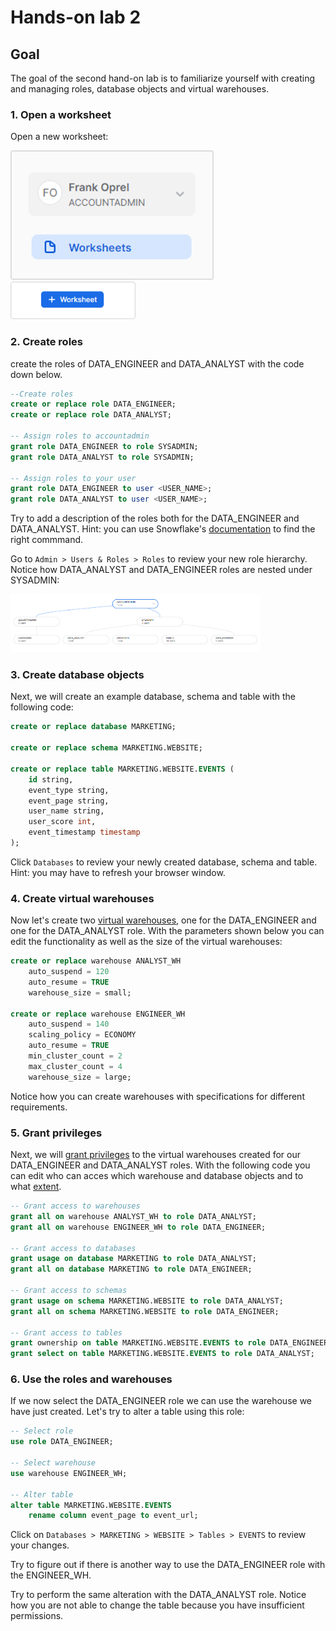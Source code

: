 # Hands-on lab 2

## Goal
The goal of the second hand-on lab is to familiarize yourself with creating and managing roles, database objects and virtual warehouses.

### 1. Open a worksheet
Open a new worksheet:

<img src="https://github.com/foprel/snowflake-101-training/blob/main/images/worksheet-menu.png" width="325">
<img src="https://github.com/foprel/snowflake-101-training/blob/main/images/worksheet-add.png" width="200">

### 2. Create roles
create the roles of DATA_ENGINEER and DATA_ANALYST with the code down below. 
```sql
--Create roles
create or replace role DATA_ENGINEER;
create or replace role DATA_ANALYST;

-- Assign roles to accountadmin
grant role DATA_ENGINEER to role SYSADMIN;
grant role DATA_ANALYST to role SYSADMIN;

-- Assign roles to your user
grant role DATA_ENGINEER to user <USER_NAME>;
grant role DATA_ANALYST to user <USER_NAME>;
```

Try to add a description of the roles both for the DATA_ENGINEER and DATA_ANALYST. Hint: you can use Snowflake's [documentation](https://docs.snowflake.com/en/sql-reference/sql/create-role.html) to find the right commmand.

Go to `Admin > Users & Roles > Roles` to review your new role hierarchy. Notice how DATA_ANALYST and DATA_ENGINEER roles are nested under SYSADMIN:

<img src="https://github.com/foprel/snowflake-101-training/blob/main/images/user-roles.PNG" width="400">

### 3. Create database objects 
Next, we will create an example database, schema and table with the following code:

```sql
create or replace database MARKETING;

create or replace schema MARKETING.WEBSITE;

create or replace table MARKETING.WEBSITE.EVENTS ( 
    id string,
    event_type string,
    event_page string,
    user_name string,
    user_score int,
    event_timestamp timestamp
);
```

Click `Databases` to review your newly created database, schema and table. Hint: you may have to refresh your browser window.

### 4. Create virtual warehouses
Now let's create two [virtual warehouses](https://docs.snowflake.com/en/sql-reference/sql/create-warehouse.html), one for the DATA_ENGINEER and one for the DATA_ANALYST role. With the parameters shown below you can edit the functionality as well as the size of the virtual warehouses: 

```sql
create or replace warehouse ANALYST_WH
    auto_suspend = 120
    auto_resume = TRUE
    warehouse_size = small;
    
create or replace warehouse ENGINEER_WH
    auto_suspend = 140
    scaling_policy = ECONOMY
    auto_resume = TRUE
    min_cluster_count = 2
    max_cluster_count = 4
    warehouse_size = large;
```

Notice how you can create warehouses with specifications for different requirements. 

###  5. Grant privileges
Next, we will [grant privileges](https://docs.snowflake.com/en/sql-reference/sql/grant-privilege.html) to the virtual warehouses created for our DATA_ENGINEER and DATA_ANALYST roles. With the following code you can edit who can acces which warehouse and database objects and to what [extent](https://docs.snowflake.com/en/user-guide/security-access-control-privileges.html). 

```sql
-- Grant access to warehouses
grant all on warehouse ANALYST_WH to role DATA_ANALYST;
grant all on warehouse ENGINEER_WH to role DATA_ENGINEER;

-- Grant access to databases
grant usage on database MARKETING to role DATA_ANALYST;
grant all on database MARKETING to role DATA_ENGINEER;

-- Grant access to schemas
grant usage on schema MARKETING.WEBSITE to role DATA_ANALYST;
grant all on schema MARKETING.WEBSITE to role DATA_ENGINEER;

-- Grant access to tables
grant ownership on table MARKETING.WEBSITE.EVENTS to role DATA_ENGINEER;
grant select on table MARKETING.WEBSITE.EVENTS to role DATA_ANALYST;
```

###  6. Use the roles and warehouses
If we now select the DATA_ENGINEER role we can use the warehouse we have just created. Let's try to alter a table using this role:

```sql
-- Select role
use role DATA_ENGINEER;

-- Select warehouse
use warehouse ENGINEER_WH; 

-- Alter table
alter table MARKETING.WEBSITE.EVENTS
    rename column event_page to event_url;
```

Click on `Databases > MARKETING > WEBSITE > Tables > EVENTS` to review your changes.

Try to figure out if there is another way to use the DATA_ENGINEER role with the ENGINEER_WH.

Try to perform the same alteration with the DATA_ANALYST role. Notice how you are not able to change the table because you have insufficient permissions.